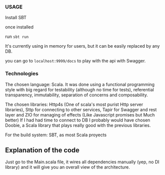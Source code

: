 ### USAGE

Install SBT

once installed

run `sbt run`

It's currently using in memory for users, but it can be easily replaced by any DB.

you can go to `localhost:9999/docs` to play with the api with Swagger.


### Technologies

The chosen language: Scala. It was done using a functional programming style with big regard
for testability (although no time for tests), referential transparency, immutability, 
separation of concerns and composability.

The chosen libraries: Http4s (One of scala's most purist Http server libraries), 
Sttp for connecting to other services,
Tapir for Swagger and rest layer and
ZIO for managing of effects (Like Javascript promises but Much better)
If I had had time to connect to DB I probably would have chosen Doobie, a Scala library that
plays really good with the previous libraries.

For the build system: SBT, as most Scala proyects

## Explanation of the code

Just go to the Main.scala file, it wires all dependencies manually (yep, no DI library)
and it will give you an overall view of the architecture.
